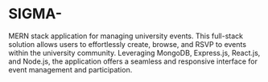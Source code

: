 # SIGMA-
MERN stack application for managing university events. This full-stack solution allows users to effortlessly create, browse, and RSVP to events within the university community. Leveraging MongoDB, Express.js, React.js, and Node.js, the application offers a seamless and responsive interface for event management and participation.
